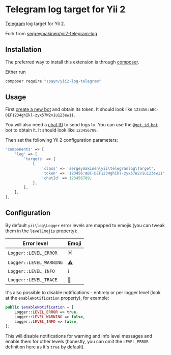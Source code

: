 # Telegram log target for Yii 2

[Telegram](https://telegram.org) log target for Yii 2.

Fork from [sergeymakinen/yii2-telegram-log](https://github.com/sergeymakinen/yii2-telegram-log)

## Installation

The preferred way to install this extension is through [composer](https://getcomposer.org/download/).

Either run

```bash
composer require "spayn/yii2-log-telegram"
```

## Usage

First [create a new bot](https://core.telegram.org/bots#6-botfather) and obtain its token. It should look like `123456:ABC-DEF1234ghIkl-zyx57W2v1u123ew11`.

You will also need a [chat ID](https://stackoverflow.com/questions/31078710/how-to-obtain-telegram-chat-id-for-a-specific-user) to send logs to. You can use the [`@get_id_bot`](https://telegram.me/get_id_bot) bot to obtain it. It should look like `123456789`.

Then set the following Yii 2 configuration parameters:

```php
'components' => [
    'log' => [
        'targets' => [
            [
                'class' => 'sergeymakinen\yii\telegramlog\Target',
                'token' => '123456:ABC-DEF1234ghIkl-zyx57W2v1u123ew11',
                'chatId' => 123456789,
            ],
        ],
    ],
],
```

## Configuration

By default `yii\log\Logger` error levels are mapped to emojis (you can tweak them in the `levelEmojis` property):

| Error level | Emoji
| --- | ---
`Logger::LEVEL_ERROR` | ☠️
`Logger::LEVEL_WARNING` | ⚠️
`Logger::LEVEL_INFO` | ℹ️
`Logger::LEVEL_TRACE` | 📝

It's also possible to disable notifications - entirely or per logger level (look at the `enableNotification` property), for example:

```php
public $enableNotification = [
    Logger::LEVEL_ERROR => true,
    Logger::LEVEL_WARNING => false,
    Logger::LEVEL_INFO => false,
];
```

This will disable notifications for warning and info level messages and enable them for other levels (honestly, you can omit the `LEVEL_ERROR` definition here as it's `true` by default).
